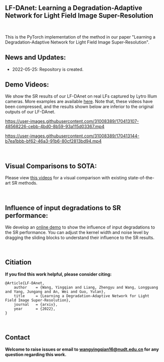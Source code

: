 ## LF-DAnet: Learning a Degradation-Adaptive Network for Light Field Image Super-Resolution
<br>

This is the PyTorch implementation of the method in our paper "Learning a Degradation-Adaptive Network for Light Field Image Super-Resolution".<br>

## News and Updates:
* 2022-05-25: Repository is created.


## Demo Videos:
We show the SR results of our LF-DAnet on real LFs captured by Lytro Illum cameras. More examples are available [here](https://github.com/YingqianWang/LF-DAnet/blob/main/demo_videos.md). Note that, these videos have been compressed, and the results shown below are inferior to the original outputs of our LF-DAnet.

https://user-images.githubusercontent.com/31008389/170413107-48568226-cebb-4bd0-8b59-93a115d03367.mp4


https://user-images.githubusercontent.com/31008389/170413144-b7ea1bbb-bf62-46a3-91b6-80cf2813bd94.mp4

<br>

## Visual Comparisons to SOTA:

Please view [this videos](https://wyqdatabase.s3.us-west-1.amazonaws.com/LF-DAnet_compare.mp4) for a visual comparison with existing state-of-the-art SR methods. 

<br>

## Influence of input degradations to SR performance:

We develop an [online demo](https://zhengyuliang24.github.io/LF-DAnet-Page/) to show the influence of input degradations to the SR performance. You can adjust the kernel width and noise level by dragging the sliding blocks to understand their influence to the SR results.

<br>


## Citiation
**If you find this work helpful, please consider citing:**
```
@Article{LF-DAnet,
    author    = {Wang, Yingqian and Liang, Zhengyu and Wang, Longguang and Yang, Jungang and An, Wei and Guo, Yulan},
    title     = {Learning a Degradation-Adaptive Network for Light Field Image Super-Resolution},
    journal   = {arxiv}, 
    year      = {2022},   
}
```
<br>

## Contact
**Welcome to raise issues or email to [wangyingqian16@nudt.edu.cn](wangyingqian16@nudt.edu.cn) for any question regarding this work.**

